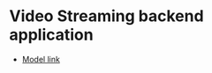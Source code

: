 # Video Streaming backend application

- [Model link](https://app.eraser.io/workspace/YtPqZ1VogxGy1jzIDkzj)